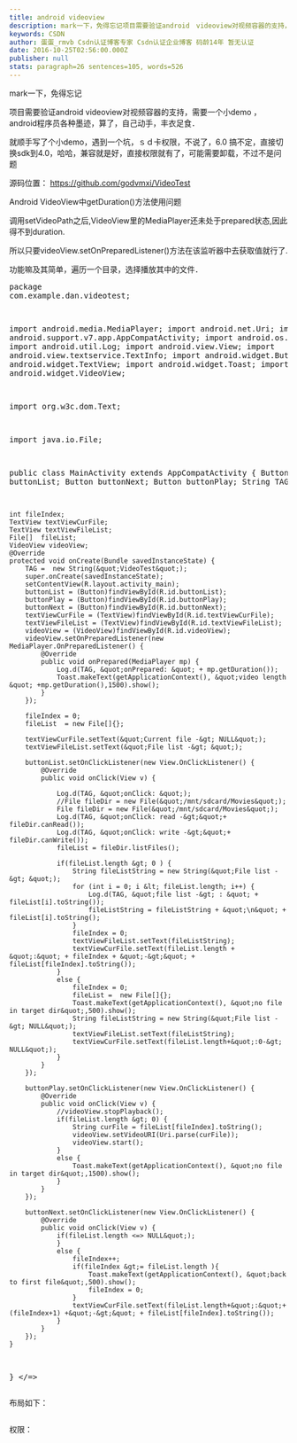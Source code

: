 ```yaml
---
title: android videoview
description: mark一下，免得忘记项目需要验证android　videoview对视频容器的支持，就顺手写了个小demo，遇到一个坑，ｓｄ卡权限，不说了，6.0 搞不定，直接切换sdk到4.0，哈哈，兼容就是好，直接权限就有了，可能需要卸载，不过不是问题Android VideoView中getDuration()方法使用问题调用setVideoPath之后,VideoView里的Me
keywords: CSDN
author: 蛋蛋_rmvb Csdn认证博客专家 Csdn认证企业博客 码龄14年 暂无认证
date: 2016-10-25T02:56:00.000Z
publisher: null
stats: paragraph=26 sentences=105, words=526
---
```

mark一下，免得忘记

项目需要验证android videoview对视频容器的支持，需要一个小demo ， android程序员各种墨迹，算了，自己动手，丰衣足食．

就顺手写了个小demo，遇到一个坑，ｓｄ卡权限，不说了，6.0 搞不定，直接切换sdk到4.0，哈哈，兼容就是好，直接权限就有了，可能需要卸载，不过不是问题

源码位置： https://github.com/godvmxi/VideoTest

Android VideoView中getDuration()方法使用问题

调用setVideoPath之后,VideoView里的MediaPlayer还未处于prepared状态,因此得不到duration.

所以只要videoView.setOnPreparedListener()方法在该监听器中去获取值就行了.

功能嘛及其简单，遍历一个目录，选择播放其中的文件． <pre>package com.example.dan.videotest;

import android.media.MediaPlayer;
import android.net.Uri;
import android.support.v7.app.AppCompatActivity;
import android.os.Bundle;
import android.util.Log;
import android.view.View;
import android.view.textservice.TextInfo;
import android.widget.Button;
import android.widget.TextView;
import android.widget.Toast;
import android.widget.VideoView;

import org.w3c.dom.Text;

import java.io.File;

public class MainActivity extends AppCompatActivity {
    Button buttonList;
    Button buttonNext;
    Button buttonPlay;
    String TAG;

    int fileIndex;
    TextView textViewCurFile;
    TextView textViewFileList;
    File[]  fileList;
    VideoView videoView;
    @Override
    protected void onCreate(Bundle savedInstanceState) {
        TAG =  new String(&quot;VideoTest&quot;);
        super.onCreate(savedInstanceState);
        setContentView(R.layout.activity_main);
        buttonList = (Button)findViewById(R.id.buttonList);
        buttonPlay = (Button)findViewById(R.id.buttonPlay);
        buttonNext = (Button)findViewById(R.id.buttonNext);
        textViewCurFile = (TextView)findViewById(R.id.textViewCurFile);
        textViewFileList = (TextView)findViewById(R.id.textViewFileList);
        videoView = (VideoView)findViewById(R.id.videoView);
        videoView.setOnPreparedListener(new MediaPlayer.OnPreparedListener() {
            @Override
            public void onPrepared(MediaPlayer mp) {
                Log.d(TAG, &quot;onPrepared: &quot; + mp.getDuration());
                Toast.makeText(getApplicationContext(), &quot;video length &quot; +mp.getDuration(),1500).show();
            }
        });

        fileIndex = 0;
        fileList  = new File[]{};

        textViewCurFile.setText(&quot;Current file -&gt; NULL&quot;);
        textViewFileList.setText(&quot;File list -&gt; &quot;);

        buttonList.setOnClickListener(new View.OnClickListener() {
            @Override
            public void onClick(View v) {

                Log.d(TAG, &quot;onClick: &quot;);
                //File fileDir = new File(&quot;/mnt/sdcard/Movies&quot;);
                File fileDir = new File(&quot;/mnt/sdcard/Movies&quot;);
                Log.d(TAG, &quot;onClick: read -&gt;&quot;+ fileDir.canRead());
                Log.d(TAG, &quot;onClick: write -&gt;&quot;+ fileDir.canWrite());
                fileList = fileDir.listFiles();

                if(fileList.length &gt; 0 ) {
                    String fileListString = new String(&quot;File list -&gt; &quot;);
                    for (int i = 0; i &lt; fileList.length; i++) {
                        Log.d(TAG, &quot;file list -&gt; : &quot; + fileList[i].toString());
                        fileListString = fileListString + &quot;\n&quot; + fileList[i].toString();
                    }
                    fileIndex = 0;
                    textViewFileList.setText(fileListString);
                    textViewCurFile.setText(fileList.length + &quot;:&quot; + fileIndex + &quot;-&gt;&quot; + fileList[fileIndex].toString());
                }
                else {
                    fileIndex = 0;
                    fileList =  new File[]{};
                    Toast.makeText(getApplicationContext(), &quot;no file in target dir&quot;,500).show();
                    String fileListString = new String(&quot;File list -&gt; NULL&quot;);
                    textViewFileList.setText(fileListString);
                    textViewCurFile.setText(fileList.length+&quot;:0-&gt; NULL&quot;);
                }
            }
        });

        buttonPlay.setOnClickListener(new View.OnClickListener() {
            @Override
            public void onClick(View v) {
                //videoView.stopPlayback();
                if(fileList.length &gt; 0) {
                    String curFile = fileList[fileIndex].toString();
                    videoView.setVideoURI(Uri.parse(curFile));
                    videoView.start();
                }
                else {
                    Toast.makeText(getApplicationContext(), &quot;no file in target dir&quot;,1500).show();
                }
            }
        });

        buttonNext.setOnClickListener(new View.OnClickListener() {
            @Override
            public void onClick(View v) {
                if(fileList.length <=> NULL&quot;);
                }
                else {
                    fileIndex++;
                    if(fileIndex &gt;= fileList.length ){
                        Toast.makeText(getApplicationContext(), &quot;back to first file&quot;,500).show();
                        fileIndex = 0;
                    }
                    textViewCurFile.setText(fileList.length+&quot;:&quot;+ (fileIndex+1) +&quot;-&gt;&quot; + fileList[fileIndex].toString());
                }
            }
        });
    }
}
</=></pre>

布局如下：

```html

```

权限：

```html

```

